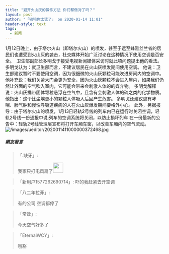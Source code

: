```yaml
---
title: "避开火山灰的操作方法 你们都做对了吗？"
layout: post
author: "「鸨鸨你太猛了」 on 2020-01-14 11:01"
header-style: text
tags:
  - 新闻
---
```


1月12日晚上，由于塔尔火山（即塔尔火山）的喷发，甚至于远至蜂雅丝兰省的居民们也遭受到火山灰的袭击，社交媒体开始广泛讨论在这种情况下使用空调是否安全。&nbsp;
卫生部副部长多明戈于接受电视新闻媒体采访时就此项问题提出他的看法。
多明戈认为：就卫生部而言，不建议居民在火山灰喷发期间使用空调。
他说：卫生部建议暂时不要使用空调，因为很细微的火山灰颗粒可能吹进房间内的空调中。
他补充说：我们关紧大门会更为安全，因为火山灰颗粒不会进入屋内，如果我们仍然让外面的空气吹入室内，它可能会带来会刺激人体的的媒介物。
多明戈解释说：火山灰携带固体颗粒悬浮在空气中，且含有会刺激人体的硫之类的化学物质。
他指出：这个比尘埃更小的颗粒人体吸入后回产生危害。
多明戈还建议患有哮喘、肺气肿和慢性呼吸道疾病的人在火山灰爆发期间要格外小心。
此外，另据报导：由于塔尔火山的喷发，1月13日轻轨2号线的列车内已在运行时关闭空调，轻轨2号线一份通报中说:列车的空调系统将关闭，以防止损坏列车
在一份最新的公告中：轻轨2号线管理层宣布将打开车厢车窗，以改善车厢内的空气流动。
<img src="http://images.feileyuan.com/images/ueditor/2020011411000000372468.jpg" title="/images/ueditor/2020011411000000372468.jpg" alt="/images/ueditor/2020011411000000372468.jpg">
<input type="hidden" value="菲乐园提供">

##### 網友發言 
> 「.缺牙」:
> <p>我家只打电风扇了<img src="https://images.feileyuan.com/images/ueditor/dialogs/emotion/images/default/df_022.gif" width="32" height="32"></p>

> 「新用户1577262690714」:
> 吓的我赶紧去开空调

> 「八二年拉菲」:
> <p>有的公司 空调都停了</p>

> 「常效」:
> <p>今天空气好多了</p>

> 「EternalWCY」:
> <p>哦豁</p>



